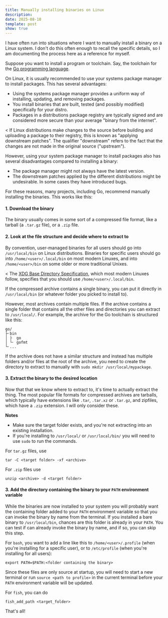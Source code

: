 ```yaml
---
title: Manually installing binaries on Linux
description: 
date: 2025-08-10
template: post
show: true
---
```


I have often run into situations where I want to manually install a binary on a Linux system. I don't do this often enough to recall the specific details, so I am documenting the process here as a reference for myself.

Suppose you want to install a program or toolchain. Say, the toolchain for the [Go programming language](https://go.dev).

On Linux, it is usually recommended to use your systems package manager to install packages. This has several advantages:
- Using the systems package manager provides a uniform way of installing, updating, and removing packages.
- You install binaries that are built, tested (and possibly modified) specifically for your distro.
- Packages in a distributions package registry are typically signed and are considered more secure than your average "binary from the internet".

< If Linux distributions make changes to the source before building and uploading a package to their registry, this is known as "applying downstream patches". The qualifier "downstream" refers to the fact that the changes are not made in the original source ("upstream").

However, using your system package manager to install packages also has several disadvantages compared to installing a binary:
- The package manager might not always have the latest version.
- The downstream patches applied by the different distributions might be undesirable. In some cases they have introduced bugs.

For these reasons, many projects, including Go, recommend manually installing the binaries. This works like this:

#### 1. Download the binary

The binary usually comes in some sort of a compressed file format, like a tarball (a `.tar.gz` file), or a `.zip` file.


#### 2. Look at the file structure and decide where to extract to

By convention, user-managed binaries for all users should go into `/usr/local/bin` on Linux distributions. Binaries for specific users should go into `/home/<user>/.local/bin` on most modern Linuxes, and into `/home/<user>/bin` on some older or more traditional Unixes.

< The [XDG Base Directory Specification](https://specifications.freedesktop.org/basedir-spec), which most modern Linuxes follow, specifies that you should use `/home/<user>/.local/bin`.

If the compressed archive contains a single binary, you can put it directly in `/usr/local/bin` (or whatever folder you picked to install to).

However, most archives contain multiple files. If the archive contains a single folder that contains all the other files and directories you can extract to `/usr/local/`. For example, the archive for the Go toolchain is structured like this:
```
go/
├╴bin
│ ├  go
│ └╴ gofmt
└╴...
```

If the archive does not have a similar structure and instead has multiple folders and/or files at the root of the archive, you need to create the directory to extract to manually with `sudo mkdir /usr/local/mypackage`.


#### 3. Extract the binary to the desired location

Now that that we know where to extract to, it's time to actually extract the thing. The most popular file formats for compressed archives are tarballs, which typically have extensions like `.tar`, `.tar.xz` or `.tar.gz`, and zipfiles, which have a `.zip` extension. I will only consider these.

**Notes**
- Make sure the target folder exists, and you're not extracting into an existing installation.
- If you're installing to `/usr/local/` or `/usr/local/bin/` you will need to use `sudo` to run the commands.

For `tar.gz` files, use
```
tar -C <target folder> -xf <archive>
```

For `.zip` files use
```
unzip <archive> -d <target folder>
```


#### 3. Add the directory containing the binary to your `PATH` environment variable

While the binaries are now installed to your system you will probably want the containing folder added to your `PATH` environment variable so that you can invoke the binary by name from the terminal. If you installed a bare binary to `/usr/local/bin`, chances are this folder is already in your `PATH`. You can test if can already invoke the binary by name, and if so, you can skip this step.

For `bash`, you want to add a line like this to `/home/<user>/.profile` (when you're installing for a specific user), or to `/etc/profile` (when you're installing for all users):
```
export PATH=$PATH:<folder containing the binary>
```

Since these files are only source at startup, you will need to start a new terminal or run `source <path to profile>` in the current terminal before your `PATH` environment variable will be updated.

For `fish`, you can do
```
fish_add_path <target_folder>
```

That's all!
